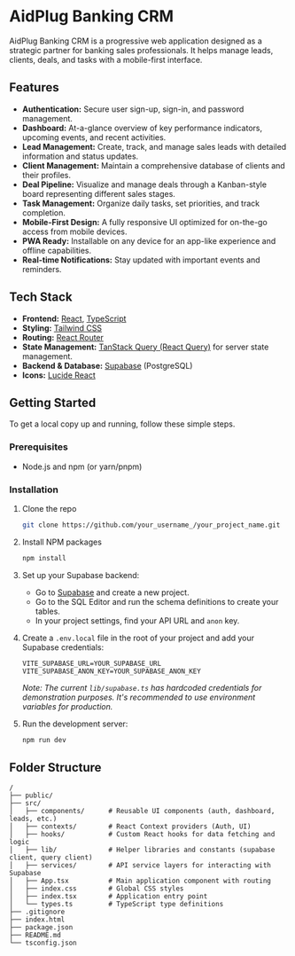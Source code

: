 # AidPlug Banking CRM

AidPlug Banking CRM is a progressive web application designed as a strategic partner for banking sales professionals. It helps manage leads, clients, deals, and tasks with a mobile-first interface.

## Features

- **Authentication:** Secure user sign-up, sign-in, and password management.
- **Dashboard:** At-a-glance overview of key performance indicators, upcoming events, and recent activities.
- **Lead Management:** Create, track, and manage sales leads with detailed information and status updates.
- **Client Management:** Maintain a comprehensive database of clients and their profiles.
- **Deal Pipeline:** Visualize and manage deals through a Kanban-style board representing different sales stages.
- **Task Management:** Organize daily tasks, set priorities, and track completion.
- **Mobile-First Design:** A fully responsive UI optimized for on-the-go access from mobile devices.
- **PWA Ready:** Installable on any device for an app-like experience and offline capabilities.
- **Real-time Notifications:** Stay updated with important events and reminders.

## Tech Stack

- **Frontend:** [React](https://reactjs.org/), [TypeScript](https://www.typescriptlang.org/)
- **Styling:** [Tailwind CSS](https://tailwindcss.com/)
- **Routing:** [React Router](https://reactrouter.com/)
- **State Management:** [TanStack Query (React Query)](https://tanstack.com/query/latest) for server state management.
- **Backend & Database:** [Supabase](https://supabase.io/) (PostgreSQL)
- **Icons:** [Lucide React](https://lucide.dev/)

## Getting Started

To get a local copy up and running, follow these simple steps.

### Prerequisites

- Node.js and npm (or yarn/pnpm)

### Installation

1.  Clone the repo
    ```sh
    git clone https://github.com/your_username_/your_project_name.git
    ```
2.  Install NPM packages
    ```sh
    npm install
    ```
3.  Set up your Supabase backend:
    - Go to [Supabase](https://supabase.io) and create a new project.
    - Go to the SQL Editor and run the schema definitions to create your tables.
    - In your project settings, find your API URL and `anon` key.

4.  Create a `.env.local` file in the root of your project and add your Supabase credentials:
    ```env
    VITE_SUPABASE_URL=YOUR_SUPABASE_URL
    VITE_SUPABASE_ANON_KEY=YOUR_SUPABASE_ANON_KEY
    ```
    *Note: The current `lib/supabase.ts` has hardcoded credentials for demonstration purposes. It's recommended to use environment variables for production.*

5.  Run the development server:
    ```sh
    npm run dev
    ```

## Folder Structure

```
/
├── public/
├── src/
│   ├── components/      # Reusable UI components (auth, dashboard, leads, etc.)
│   ├── contexts/        # React Context providers (Auth, UI)
│   ├── hooks/           # Custom React hooks for data fetching and logic
│   ├── lib/             # Helper libraries and constants (supabase client, query client)
│   ├── services/        # API service layers for interacting with Supabase
│   ├── App.tsx          # Main application component with routing
│   ├── index.css        # Global CSS styles
│   ├── index.tsx        # Application entry point
│   └── types.ts         # TypeScript type definitions
├── .gitignore
├── index.html
├── package.json
├── README.md
└── tsconfig.json
```
